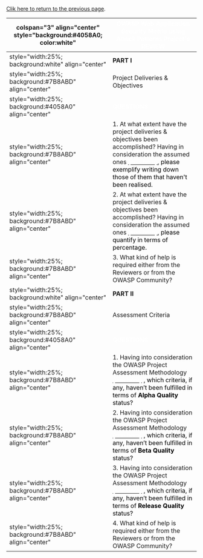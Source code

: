 [Clik here to return to the previous
page](OWASP_Web_Application_Security_Metric_using_Attack_Patterns_Project_-_Assessment_Frame "wikilink").

| colspan="3" align="center" style="background:\#4058A0; color:white" | <font color="white">**OWASP Web Application Security Metric using Attack Patterns Project's REVIEW**                                                                                                                                                                                                                                             |
| ------------------------------------------------------------------- | ------------------------------------------------------------------------------------------------------------------------------------------------------------------------------------------------------------------------------------------------------------------------------------------------------------------------------------------------ |
| style="width:25%; background:white" align="center"                  | **PART I**                                                                                                                                                                                                                                                                                                                                       |
| style="width:25%; background:\#7B8ABD" align="center"               | Project Deliveries & Objectives                                                                                                                                                                                                                                                                                                                  |
| style="width:25%; background:\#4058A0" align="center"               | <font color="white">**QUESTIONS**                                                                                                                                                                                                                                                                                                                |
| style="width:25%; background:\#7B8ABD" align="center"               | 1\. At what extent have the project deliveries & objectives been accomplished? Having in consideration the assumed ones [<font color="white">(see here)](:OWASP_Web_Application_Security_Metric_using_Attack_Patterns_Project_-_Roadmap "wikilink")<font color="black">, please exemplify writing down those of them that haven't been realised. |
| style="width:25%; background:\#7B8ABD" align="center"               | 2\. At what extent have the project deliveries & objectives been accomplished? Having in consideration the assumed ones [<font color="white">(see here)](:OWASP_Web_Application_Security_Metric_using_Attack_Patterns_Project_-_Roadmap "wikilink")<font color="black">, please quantify in terms of percentage.                                 |
| style="width:25%; background:\#7B8ABD" align="center"               | 3\. What kind of help is required either from the Reviewers or from the OWASP Community?                                                                                                                                                                                                                                                         |
| style="width:25%; background:white" align="center"                  | **PART II**                                                                                                                                                                                                                                                                                                                                      |
| style="width:25%; background:\#7B8ABD" align="center"               | Assessment Criteria                                                                                                                                                                                                                                                                                                                              |
| style="width:25%; background:\#4058A0" align="center"               | <font color="white">**QUESTIONS**                                                                                                                                                                                                                                                                                                                |
| style="width:25%; background:\#7B8ABD" align="center"               | 1\. Having into consideration the OWASP Project Assessment Methodology [<font color="white">(see here)](:Category:OWASP_Project_Assessment#Alpha_Quality_Tool_Criteria "wikilink") <font color="black">, which criteria, if any, haven’t been fulfilled in terms of **Alpha Quality** status?                                                    |
| style="width:25%; background:\#7B8ABD" align="center"               | 2\. Having into consideration the OWASP Project Assessment Methodology [<font color="white">(see here)](:Category:OWASP_Project_Assessment#Beta_Quality_Tool_Criteria "wikilink") <font color="black">, which criteria, if any, haven’t been fulfilled in terms of **Beta Quality** status?                                                      |
| style="width:25%; background:\#7B8ABD" align="center"               | 3\. Having into consideration the OWASP Project Assessment Methodology [<font color="white">(see here)](:Category:OWASP_Project_Assessment#Release_Quality_Tool_Criteria "wikilink") <font color="black">, which criteria, if any, haven’t been fulfilled in terms of **Release Quality** status?                                                |
| style="width:25%; background:\#7B8ABD" align="center"               | 4\. What kind of help is required either from the Reviewers or from the OWASP Community?                                                                                                                                                                                                                                                         |